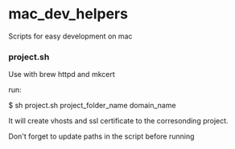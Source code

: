 # mac_dev_helpers
Scripts for easy development on mac

### project.sh
Use with brew httpd and mkcert

run:

$ sh project.sh project_folder_name domain_name

It will create vhosts and ssl certificate to the corresonding project.

Don't forget to update paths in the script before running
